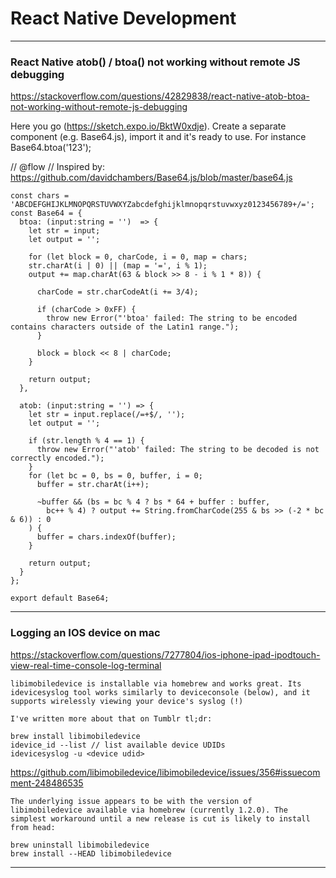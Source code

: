 # React Native Development

---

### React Native atob() / btoa() not working without remote JS debugging
https://stackoverflow.com/questions/42829838/react-native-atob-btoa-not-working-without-remote-js-debugging

Here you go (https://sketch.expo.io/BktW0xdje). Create a separate component (e.g. Base64.js), import it and it's ready to use. For instance Base64.btoa('123');

// @flow
// Inspired by: https://github.com/davidchambers/Base64.js/blob/master/base64.js

```
const chars = 'ABCDEFGHIJKLMNOPQRSTUVWXYZabcdefghijklmnopqrstuvwxyz0123456789+/=';
const Base64 = {
  btoa: (input:string = '')  => {
    let str = input;
    let output = '';

    for (let block = 0, charCode, i = 0, map = chars;
    str.charAt(i | 0) || (map = '=', i % 1);
    output += map.charAt(63 & block >> 8 - i % 1 * 8)) {

      charCode = str.charCodeAt(i += 3/4);

      if (charCode > 0xFF) {
        throw new Error("'btoa' failed: The string to be encoded contains characters outside of the Latin1 range.");
      }

      block = block << 8 | charCode;
    }

    return output;
  },

  atob: (input:string = '') => {
    let str = input.replace(/=+$/, '');
    let output = '';

    if (str.length % 4 == 1) {
      throw new Error("'atob' failed: The string to be decoded is not correctly encoded.");
    }
    for (let bc = 0, bs = 0, buffer, i = 0;
      buffer = str.charAt(i++);

      ~buffer && (bs = bc % 4 ? bs * 64 + buffer : buffer,
        bc++ % 4) ? output += String.fromCharCode(255 & bs >> (-2 * bc & 6)) : 0
    ) {
      buffer = chars.indexOf(buffer);
    }

    return output;
  }
};

export default Base64;
```


---
### Logging an IOS device on mac
https://stackoverflow.com/questions/7277804/ios-iphone-ipad-ipodtouch-view-real-time-console-log-terminal

```
libimobiledevice is installable via homebrew and works great. Its idevicesyslog tool works similarly to deviceconsole (below), and it supports wirelessly viewing your device's syslog (!)

I've written more about that on Tumblr tl;dr:

brew install libimobiledevice
idevice_id --list // list available device UDIDs
idevicesyslog -u <device udid>
```

https://github.com/libimobiledevice/libimobiledevice/issues/356#issuecomment-248486535

```
The underlying issue appears to be with the version of libimobiledevice available via homebrew (currently 1.2.0). The simplest workaround until a new release is cut is likely to install from head:

brew uninstall libimobiledevice
brew install --HEAD libimobiledevice
```

---
